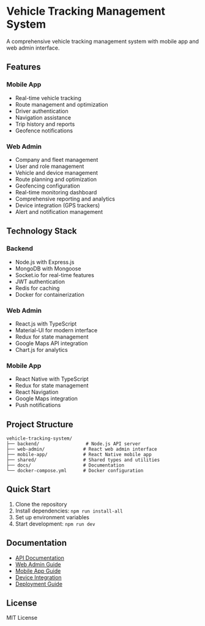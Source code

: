 # Vehicle Tracking Management System

A comprehensive vehicle tracking management system with mobile app and web admin interface.

## Features

### Mobile App
- Real-time vehicle tracking
- Route management and optimization
- Driver authentication
- Navigation assistance
- Trip history and reports
- Geofence notifications

### Web Admin
- Company and fleet management
- User and role management
- Vehicle and device management
- Route planning and optimization
- Geofencing configuration
- Real-time monitoring dashboard
- Comprehensive reporting and analytics
- Device integration (GPS trackers)
- Alert and notification management

## Technology Stack

### Backend
- Node.js with Express.js
- MongoDB with Mongoose
- Socket.io for real-time features
- JWT authentication
- Redis for caching
- Docker for containerization

### Web Admin
- React.js with TypeScript
- Material-UI for modern interface
- Redux for state management
- Google Maps API integration
- Chart.js for analytics

### Mobile App
- React Native with TypeScript
- Redux for state management
- React Navigation
- Google Maps integration
- Push notifications

## Project Structure

```
vehicle-tracking-system/
├── backend/                 # Node.js API server
├── web-admin/              # React web admin interface
├── mobile-app/             # React Native mobile app
├── shared/                 # Shared types and utilities
├── docs/                   # Documentation
└── docker-compose.yml      # Docker configuration
```

## Quick Start

1. Clone the repository
2. Install dependencies: `npm run install-all`
3. Set up environment variables
4. Start development: `npm run dev`

## Documentation

- [API Documentation](./docs/api.md)
- [Web Admin Guide](./docs/web-admin.md)
- [Mobile App Guide](./docs/mobile-app.md)
- [Device Integration](./docs/device-integration.md)
- [Deployment Guide](./docs/deployment.md)

## License

MIT License